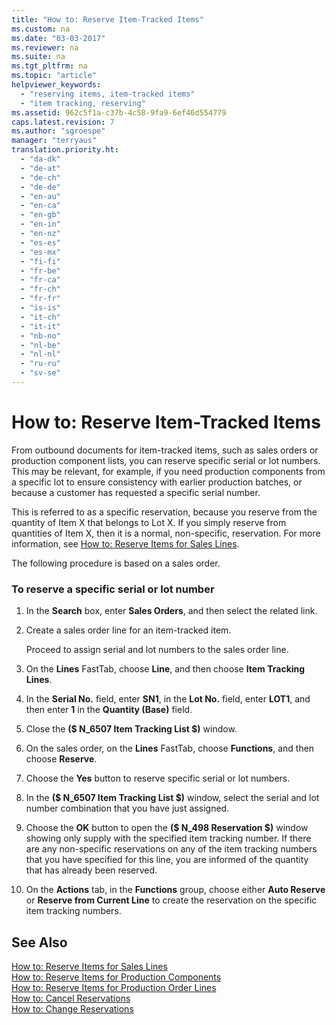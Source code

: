 ```yaml
---
title: "How to: Reserve Item-Tracked Items"
ms.custom: na
ms.date: "03-03-2017"
ms.reviewer: na
ms.suite: na
ms.tgt_pltfrm: na
ms.topic: "article"
helpviewer_keywords: 
  - "reserving items, item-tracked items"
  - "item tracking, reserving"
ms.assetid: 962c5f1a-c37b-4c58-9fa9-6ef46d554779
caps.latest.revision: 7
ms.author: "sgroespe"
manager: "terryaus"
translation.priority.ht: 
  - "da-dk"
  - "de-at"
  - "de-ch"
  - "de-de"
  - "en-au"
  - "en-ca"
  - "en-gb"
  - "en-in"
  - "en-nz"
  - "es-es"
  - "es-mx"
  - "fi-fi"
  - "fr-be"
  - "fr-ca"
  - "fr-ch"
  - "fr-fr"
  - "is-is"
  - "it-ch"
  - "it-it"
  - "nb-no"
  - "nl-be"
  - "nl-nl"
  - "ru-ru"
  - "sv-se"
---
```

# How to: Reserve Item-Tracked Items
From outbound documents for item\-tracked items, such as sales orders or production component lists, you can reserve specific serial or lot numbers. This may be relevant, for example, if you need production components from a specific lot to ensure consistency with earlier production batches, or because a customer has requested a specific serial number.  
  
 This is referred to as a specific reservation, because you reserve from the quantity of  Item X that belongs to Lot X. If you simply reserve from quantities of Item X, then it is a normal, non\-specific, reservation. For more information, see [How to: Reserve Items for Sales Lines](../Sales/how-to-reserve-items-for-sales-lines.md).  
  
 The following procedure is based on a sales order.  
  
### To reserve a specific serial or lot number  
  
1.  In the **Search** box, enter **Sales Orders**, and then select the related link.  
  
2.  Create a sales order line for an item\-tracked item.  
  
     Proceed to assign serial and lot numbers to the sales order line.  
  
3.  On the **Lines** FastTab, choose **Line**, and then choose **Item Tracking Lines**.  
  
4.  In the **Serial No.** field, enter **SN1**, in the **Lot No.** field, enter **LOT1**, and then enter **1** in the **Quantity \(Base\)** field.  
  
5.  Close the **\($ N\_6507 Item Tracking List $\)** window.  
  
6.  On the sales order, on the **Lines** FastTab, choose **Functions**, and then choose **Reserve**.  
  
7.  Choose the **Yes** button to reserve specific serial or lot numbers.  
  
8.  In the   **\($ N\_6507 Item Tracking List $\)** window, select the serial and lot number combination that you have just assigned.  
  
9. Choose the **OK** button to open the **\($ N\_498 Reservation $\)** window showing only supply with the specified item tracking number. If there are any non\-specific reservations on any of the item tracking numbers that you have specified for this line, you are informed of the quantity that has already been reserved.  
  
10. On the **Actions** tab, in the **Functions** group, choose either **Auto Reserve** or **Reserve from Current Line** to create the reservation on the specific item tracking numbers.  
  
## See Also  
 [How to: Reserve Items for Sales Lines](../Sales/how-to-reserve-items-for-sales-lines.md)   
 [How to: Reserve Items for Production Components](../OperationsPlanning/how-to-reserve-items-for-production-components.md)   
 [How to: Reserve Items for Production Order Lines](../Production/how-to-reserve-items-for-production-order-lines.md)   
 [How to: Cancel Reservations](../Sales/how-to-cancel-reservations.md)   
 [How to: Change Reservations](../Sales/how-to-change-reservations.md)